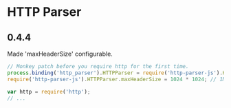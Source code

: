 # HTTP Parser








































<extoc></extoc>

## 0.4.4

Made 'maxHeaderSize' configurable.

```js
// Monkey patch before you require http for the first time.
process.binding('http_parser').HTTPParser = require('http-parser-js').HTTPParser;
require('http-parser-js').HTTPParser.maxHeaderSize = 1024 * 1024; // 1MB instead of 80kb

var http = require('http');
// ...
```